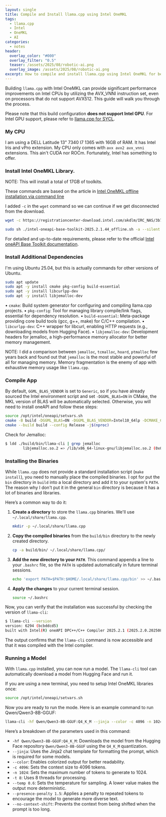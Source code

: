 ```yaml
---
layout: single
title: Compile and Install llama.cpp using Intel OneMKL
tags:
  - llama.cpp
  - Intel
  - OneMKL
  - AI
categories:
  - notes
header:
  overlay_color: "#000"
  overlay_filter: "0.5"
  teaser: /assets/2025/08/robotic-ai.png
  overlay_image: /assets/2025/08/robotic-ai.png
excerpt: How to compile and install llama.cpp using Intel OneMKL for better performance on Intel CPUs.
---
```


Building `llama.cpp` with Intel OneMKL can provide significant performance improvements on Intel CPUs by utilizing the AVX_VNNI instruction set, even on processors that do not support AVX512. This guide will walk you through the process.

Please note that this build configuration **does not support Intel GPU**. For Intel GPU support, please refer to [llama.cpp for SYCL](https://github.com/ggml-org/llama.cpp/blob/master/docs/backend/SYCL.md).

### My CPU

I am using a DELL Latitude 13" 7340 I7 1365 with 16GB of RAM. It has Intel Iris and vPro extension. My CPU only comes with `avx avx2 avx_vnni` extensions. This ain't CUDA nor ROCm. Fortunately, Intel has something to offer.

### Install Intel OneMKL Library.

NOTE: This will install a total of 17GB of toolkits.

These commands are based on the article in [Intel OneMKL offline installation via command line](https://www.intel.com/content/www/us/en/developer/tools/oneapi/base-toolkit-download.html?packages=oneapi-toolkit&oneapi-toolkit-os=linux&oneapi-lin=offline)


I added `-c` in the `wget` command so we can continue if we get disconnected from the download.

```bash
wget -c https://registrationcenter-download.intel.com/akdlm/IRC_NAS/3b7a16b3-a7b0-460f-be16-de0d64fa6b1e/intel-oneapi-base-toolkit-2025.2.1.44_offline.sh

sudo sh ./intel-oneapi-base-toolkit-2025.2.1.44_offline.sh -a --silent --cli --eula accept
```

For detailed and up-to-date requirements, please refer to the official [Intel oneAPI Base Toolkit documentation](https://www.intel.com/content/www/us/en/developer/tools/oneapi/base-toolkit-download.html).

### Install Additional Dependencies

I'm using Ubuntu 25.04, but this is actually commands for other versions of Ubuntu.

```bash
sudo apt update
sudo apt -y install cmake pkg-config build-essential
sudo apt -y install libcurlpp-dev
sudo apt -y install libjemalloc-dev
```

• `cmake`: Build system generator for configuring and compiling llama.cpp projects.
• `pkg-config`: Tool for managing library compile/link flags, essential for dependency
resolution.
• `build-essential`: Meta-package providing core build tools (gcc, g++, make) for C/C++ compilation.
• `libcurlpp-dev`: C++ wrapper for libcurl, enabling HTTP requests (e.g., downloading models from Hugging Face).
• `libjemalloc-dev`: Development headers for jemalloc, a high-performance memory allocator for better memory management. 

NOTE: I did a comparison between `jemalloc`, `tcmalloc`, `hoard`, `ptmalloc` few years back and found out that `jemalloc` is the most stable and powerful of all for managing memory. Memory fragmentation is the enemy of app with exhaustive memory usage like `llama.cpp`.


### Compile App

By default, `GGML_BLAS_VENDOR` is set to `Generic`, so if you have already sourced the Intel environment script and set `-DGGML_BLAS=ON` in CMake, the MKL version of BLAS will be automatically selected. Otherwise, you will need to install oneAPI and follow these steps:

```bash
source /opt/intel/oneapi/setvars.sh 
cmake -B build -DGGML_BLAS=ON -DGGML_BLAS_VENDOR=Intel10_64lp -DCMAKE_C_COMPILER=icx -DCMAKE_CXX_COMPILER=icpx -DGGML_NATIVE=ON -DCMAKE_EXE_LINKER_FLAGS="-ljemalloc"
cmake --build build --config Release -j$(nproc)
```

Check for Jemalloc:

```bash
$ ldd ./build/bin/llama-cli | grep jemalloc
        libjemalloc.so.2 => /lib/x86_64-linux-gnu/libjemalloc.so.2 (0x000074ba0fc00000)
```

### Installing the Binaries

While `llama.cpp` does not provide a standard installation script (`make install`), you need to manually place the compiled binaries. I opt for put the `bin` directory in `build` into a local directory and add it to your system's `PATH`. The reason why I don't put it in the general `bin` directory is because it has a lot of binaries and libraries.

Here’s a common way to do it:

1.  **Create a directory** to store the `llama.cpp` binaries. We'll use `~/.local/share/llama.cpp`.

    ```bash
    mkdir -p ~/.local/share/llama.cpp
    ```

2.  **Copy the compiled binaries** from the `build/bin` directory to the newly created directory.

    ```bash
    cp -a build/bin/ ~/.local/share/llama.cpp/
    ```

3.  **Add the new directory to your `PATH`**. This command appends a line to your `.bashrc` file, so the `PATH` is updated automatically in future terminal sessions.

    ```bash
    echo 'export PATH=$PATH:$HOME/.local/share/llama.cpp/bin' >> ~/.bashrc 
    ```

4.  **Apply the changes** to your current terminal session.

    ```bash
    source ~/.bashrc
    ```

Now, you can verify that the installation was successful by checking the version of `llama-cli`:

```bash
$ llama-cli --version
version: 6294 (bcbddcd5)
built with Intel(R) oneAPI DPC++/C++ Compiler 2025.2.1 (2025.2.0.20250806) for x86_64-unknown-linux-gnu
```

The output confirms that the `llama-cli` command is now accessible and that it was compiled with the Intel compiler.

### Running a Model

With `llama.cpp` installed, you can now run a model. The `llama-cli` tool can automatically download a model from Hugging Face and run it.

If you are using a new terminal, you need to setup Intel OneMKL libraries once:

```bash
source /opt/intel/oneapi/setvars.sh
```

Now you are ready to run the mode. Here is an example command to run Qwen/Qwen3-8B-GGUF:

```bash
llama-cli -hf Qwen/Qwen3-8B-GGUF:Q4_K_M --jinja --color -c 4096 -n 1024 -t 8 --temp 0.6 --presence-penalty 1.5 --no-context-shift
```

Here’s a breakdown of the parameters used in this command:

-   `-hf Qwen/Qwen3-8B-GGUF:Q4_K_M`: Downloads the model from the Hugging Face repository `Qwen/Qwen3-8B-GGUF` using the `Q4_K_M` quantization.
-   `--jinja`: Uses the Jinja2 chat template for formatting the prompt, which is required for some models.
-   `--color`: Enables colorized output for better readability.
-   `-c 4096`: Sets the context size to 4096 tokens.
-   `-n 1024`: Sets the maximum number of tokens to generate to 1024.
-   `-t 8`: Uses 8 threads for processing.
-   `--temp 0.6`: Sets the temperature for sampling. A lower value makes the output more deterministic.
-   `--presence-penalty 1.5`: Applies a penalty to repeated tokens to encourage the model to generate more diverse text.
-   `--no-context-shift`: Prevents the context from being shifted when the prompt is too long.
